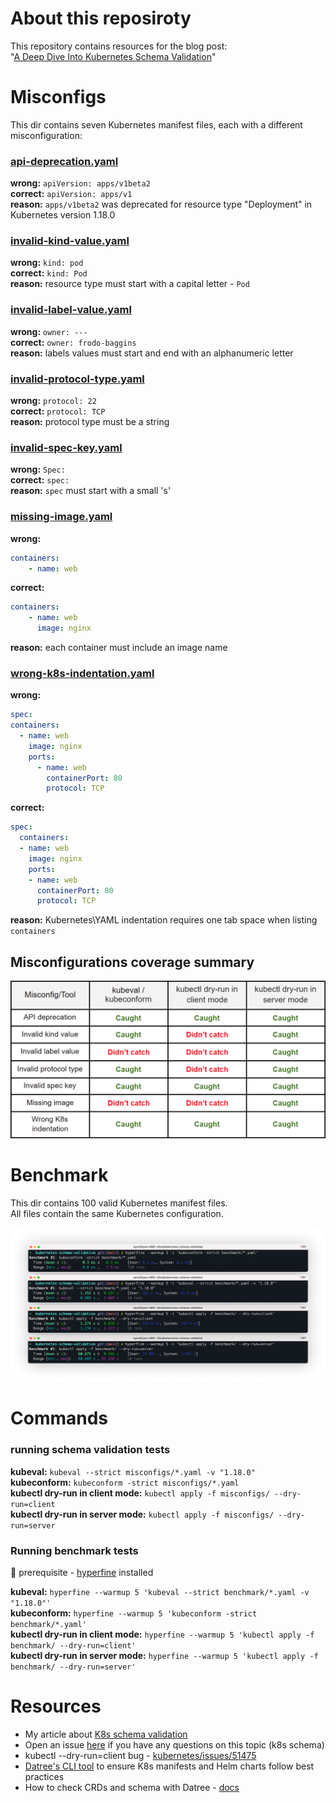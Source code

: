 # About this reposiroty
This repository contains resources for the blog post:  
"[A Deep Dive Into Kubernetes Schema Validation](https://datree.io/resources/kubernetes-schema-validation/?utm_source=github&utm_medium=schema_validation_repo)"

# Misconfigs
This dir contains seven Kubernetes manifest files, each with a different misconfiguration:  

### [api-deprecation.yaml](https://github.com/datreeio/kubernetes-schema-validation/blob/main/misconfigs/api-deprecation.yaml#L1)
**wrong:** `apiVersion: apps/v1beta2`  
**correct:** `apiVersion: apps/v1`  
**reason:** `apps/v1beta2` was deprecated for resource type "Deployment" in Kubernetes version 1.18.0

### [invalid-kind-value.yaml](https://github.com/datreeio/kubernetes-schema-validation/blob/main/misconfigs/invalid-kind-value.yaml#L2)
**wrong:** `kind: pod`  
**correct:** `kind: Pod`  
**reason:** resource type must start with a capital letter - `Pod`

### [invalid-label-value.yaml](https://github.com/datreeio/kubernetes-schema-validation/blob/main/misconfigs/invalid-lable-value.yaml#L6)
**wrong:** `owner: ---`  
**correct:** `owner: frodo-baggins`  
**reason:** labels values must start and end with an alphanumeric letter

### [invalid-protocol-type.yaml](https://github.com/datreeio/kubernetes-schema-validation/blob/main/misconfigs/invalid-protocol-type.yaml#L14)
**wrong:** `protocol: 22`  
**correct:** `protocol: TCP`  
**reason:** protocol type must be a string

### [invalid-spec-key.yaml](https://github.com/datreeio/kubernetes-schema-validation/blob/main/misconfigs/invalid-spec-key.yaml#L7)
**wrong:** `Spec:`  
**correct:** `spec:`  
**reason:** `spec` must start with a small 's'

### [missing-image.yaml](https://github.com/datreeio/kubernetes-schema-validation/blob/main/misconfigs/missing-image.yaml#L9)
**wrong:**  
```yaml
containers:
    - name: web
```  
**correct:**
```yaml
containers:
    - name: web
      image: nginx
```  
**reason:** each container must include an image name

### [wrong-k8s-indentation.yaml](https://github.com/datreeio/kubernetes-schema-validation/blob/main/misconfigs/wrong-k8s-indentation.yaml#L8-L14)
**wrong:**  
```yaml
spec:
containers:
  - name: web
    image: nginx
    ports:
      - name: web
        containerPort: 80
        protocol: TCP
```
**correct:**  
```yaml
spec:
  containers:
  - name: web
    image: nginx
    ports:
    - name: web
      containerPort: 80
      protocol: TCP
```  
**reason:** Kubernetes\YAML indentation requires one tab space when listing `containers`

## Misconfigurations coverage summary

[![misconfigurations-coverage](https://raw.githubusercontent.com/datreeio/kubernetes-schema-validation/main/images/comparing-table.png)](#) 

# Benchmark
This dir contains 100 valid Kubernetes manifest files.  
All files contain the same Kubernetes configuration. 

[![benchmark-results](https://raw.githubusercontent.com/datreeio/kubernetes-schema-validation/main/images/benchmark-test-results.png)](#) 

# Commands
### running schema validation tests
**kubeval:** `kubeval --strict misconfigs/*.yaml -v "1.18.0"`  
**kubeconform:** `kubeconform -strict misconfigs/*.yaml`  
**kubectl dry-run in client mode:** `kubectl apply -f misconfigs/ --dry-run=client`  
**kubectl dry-run in server mode:** `kubectl apply -f misconfigs/ --dry-run=server`  

### Running benchmark tests
:wrench: prerequisite - [hyperfine](https://github.com/sharkdp/hyperfine) installed  

**kubeval:** `hyperfine --warmup 5 'kubeval --strict benchmark/*.yaml -v "1.18.0"'`  
**kubeconform:** `hyperfine --warmup 5 'kubeconform -strict benchmark/*.yaml'`  
**kubectl dry-run in client mode:** `hyperfine --warmup 5 'kubectl apply -f benchmark/ --dry-run=client'`  
**kubectl dry-run in server mode:** `hyperfine --warmup 5 'kubectl apply -f benchmark/ --dry-run=server'`  

# Resources
* My article about [K8s schema validation](https://dev.to/datreeio/a-deep-dive-into-kubernetes-schema-validation-39ll)
* Open an issue [here](https://github.com/datreeio/kubernetes-schema-validation) if you have any questions on this topic (k8s schema)
* kubectl --dry-run=client bug - [kubernetes/issues/51475](https://github.com/kubernetes/kubernetes/issues/51475)
* [Datree's CLI tool](https://github.com/datreeio/datree) to ensure K8s manifests and Helm charts follow best practices
* How to check CRDs and schema with Datree - [docs](https://hub.datree.io/schema-validation)
